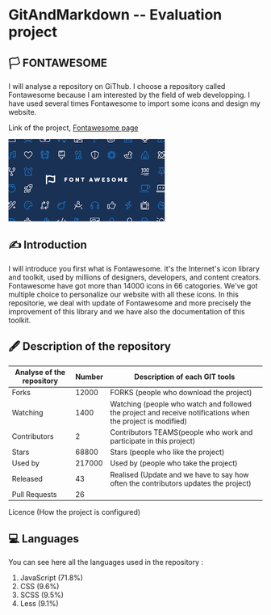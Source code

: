 # GitAndMarkdown -- Evaluation project
## 🏳️  FONTAWESOME

I will analyse a repository on GiThub. I choose a repository called Fontawesome because I am interested by the field of web developping. I have used several times Fontawesome to import some icons and design my website.

Link of the project, [Fontawesome page](https://github.com/FortAwesome/Font-Awesome)

![](index.png) 

## ✍️  Introduction 

I will introduce you first what is Fontawesome. it's the Internet's icon library and toolkit, used by millions of designers, developers, and content creators. Fontawesome have got more than 14000 icons in 66 catogories. We've got multiple choice to personalize our website with all these icons.
In this repositorie, we deal with update of Fontawesome and more precisely the improvement of this library and we have also the documentation of this toolkit.

## 🖋️  Description of the repository

| Analyse of the repository | Number | Description of each GIT tools |
| ----------- | ----------- | ----------- |
| Forks | 12000 | FORKS (people who download the project) |
| Watching | 1400 | Watching (people who watch and followed the project and receive notifications when the project is modified) |
| Contributors | 2 | Contributors TEAMS(people who work and participate in this project) |
| Stars | 68800 | Stars (people who like the project) |
| Used by | 217000 | Used by (people who take the project) |
| Released | 43 | Realised (Update and we have to say how often the contributors updates the project) |
| Pull Requests | 26 | 


Licence (How the project is configured)

## 💻 Languages
You can see here all the languages used in the repository :

1.  JavaScript (71.8%)
2.  CSS (9.6%)
3.  SCSS (9.5%)
4.  Less (9.1%)
